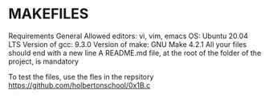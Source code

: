 # MAKEFILES

Requirements
General
Allowed editors: vi, vim, emacs
OS: Ubuntu 20.04 LTS
Version of gcc: 9.3.0
Version of make: GNU Make 4.2.1
All your files should end with a new line
A README.md file, at the root of the folder of the project, is mandatory

To test the files, use the fles in the repsitory https://github.com/holbertonschool/0x1B.c
